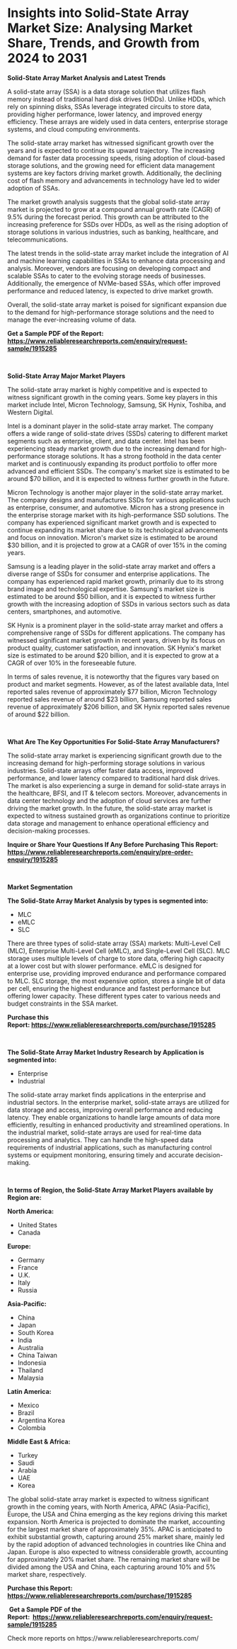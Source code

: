 <p><h1>Insights into Solid-State Array Market Size: Analysing Market Share, Trends, and Growth from 2024 to 2031</h1></p><p><strong>Solid-State Array Market Analysis and Latest Trends</strong></p>
<p><p>A solid-state array (SSA) is a data storage solution that utilizes flash memory instead of traditional hard disk drives (HDDs). Unlike HDDs, which rely on spinning disks, SSAs leverage integrated circuits to store data, providing higher performance, lower latency, and improved energy efficiency. These arrays are widely used in data centers, enterprise storage systems, and cloud computing environments.</p><p>The solid-state array market has witnessed significant growth over the years and is expected to continue its upward trajectory. The increasing demand for faster data processing speeds, rising adoption of cloud-based storage solutions, and the growing need for efficient data management systems are key factors driving market growth. Additionally, the declining cost of flash memory and advancements in technology have led to wider adoption of SSAs.</p><p>The market growth analysis suggests that the global solid-state array market is projected to grow at a compound annual growth rate (CAGR) of 9.5% during the forecast period. This growth can be attributed to the increasing preference for SSDs over HDDs, as well as the rising adoption of storage solutions in various industries, such as banking, healthcare, and telecommunications.</p><p>The latest trends in the solid-state array market include the integration of AI and machine learning capabilities in SSAs to enhance data processing and analysis. Moreover, vendors are focusing on developing compact and scalable SSAs to cater to the evolving storage needs of businesses. Additionally, the emergence of NVMe-based SSAs, which offer improved performance and reduced latency, is expected to drive market growth.</p><p>Overall, the solid-state array market is poised for significant expansion due to the demand for high-performance storage solutions and the need to manage the ever-increasing volume of data.</p></p>
<p><strong>Get a Sample PDF of the Report:&nbsp; <a href="https://www.reliableresearchreports.com/enquiry/request-sample/1915285">https://www.reliableresearchreports.com/enquiry/request-sample/1915285</a></strong></p>
<p>&nbsp;</p>
<p><strong>Solid-State Array Major Market Players</strong></p>
<p><p>The solid-state array market is highly competitive and is expected to witness significant growth in the coming years. Some key players in this market include Intel, Micron Technology, Samsung, SK Hynix, Toshiba, and Western Digital.</p><p>Intel is a dominant player in the solid-state array market. The company offers a wide range of solid-state drives (SSDs) catering to different market segments such as enterprise, client, and data center. Intel has been experiencing steady market growth due to the increasing demand for high-performance storage solutions. It has a strong foothold in the data center market and is continuously expanding its product portfolio to offer more advanced and efficient SSDs. The company's market size is estimated to be around $70 billion, and it is expected to witness further growth in the future.</p><p>Micron Technology is another major player in the solid-state array market. The company designs and manufactures SSDs for various applications such as enterprise, consumer, and automotive. Micron has a strong presence in the enterprise storage market with its high-performance SSD solutions. The company has experienced significant market growth and is expected to continue expanding its market share due to its technological advancements and focus on innovation. Micron's market size is estimated to be around $30 billion, and it is projected to grow at a CAGR of over 15% in the coming years.</p><p>Samsung is a leading player in the solid-state array market and offers a diverse range of SSDs for consumer and enterprise applications. The company has experienced rapid market growth, primarily due to its strong brand image and technological expertise. Samsung's market size is estimated to be around $50 billion, and it is expected to witness further growth with the increasing adoption of SSDs in various sectors such as data centers, smartphones, and automotive.</p><p>SK Hynix is a prominent player in the solid-state array market and offers a comprehensive range of SSDs for different applications. The company has witnessed significant market growth in recent years, driven by its focus on product quality, customer satisfaction, and innovation. SK Hynix's market size is estimated to be around $20 billion, and it is expected to grow at a CAGR of over 10% in the foreseeable future.</p><p>In terms of sales revenue, it is noteworthy that the figures vary based on product and market segments. However, as of the latest available data, Intel reported sales revenue of approximately $77 billion, Micron Technology reported sales revenue of around $23 billion, Samsung reported sales revenue of approximately $206 billion, and SK Hynix reported sales revenue of around $22 billion.</p></p>
<p>&nbsp;</p>
<p><strong>What Are The Key Opportunities For Solid-State Array Manufacturers?</strong></p>
<p><p>The solid-state array market is experiencing significant growth due to the increasing demand for high-performing storage solutions in various industries. Solid-state arrays offer faster data access, improved performance, and lower latency compared to traditional hard disk drives. The market is also experiencing a surge in demand for solid-state arrays in the healthcare, BFSI, and IT & telecom sectors. Moreover, advancements in data center technology and the adoption of cloud services are further driving the market growth. In the future, the solid-state array market is expected to witness sustained growth as organizations continue to prioritize data storage and management to enhance operational efficiency and decision-making processes.</p></p>
<p><strong>Inquire or Share Your Questions If Any Before Purchasing This Report: <a href="https://www.reliableresearchreports.com/enquiry/pre-order-enquiry/1915285">https://www.reliableresearchreports.com/enquiry/pre-order-enquiry/1915285</a></strong></p>
<p>&nbsp;</p>
<p><strong>Market Segmentation</strong></p>
<p><strong>The Solid-State Array Market Analysis by types is segmented into:</strong></p>
<p><ul><li>MLC</li><li>eMLC</li><li>SLC</li></ul></p>
<p><p>There are three types of solid-state array (SSA) markets: Multi-Level Cell (MLC), Enterprise Multi-Level Cell (eMLC), and Single-Level Cell (SLC). MLC storage uses multiple levels of charge to store data, offering high capacity at a lower cost but with slower performance. eMLC is designed for enterprise use, providing improved endurance and performance compared to MLC. SLC storage, the most expensive option, stores a single bit of data per cell, ensuring the highest endurance and fastest performance but offering lower capacity. These different types cater to various needs and budget constraints in the SSA market.</p></p>
<p><strong>Purchase this Report:&nbsp;<a href="https://www.reliableresearchreports.com/purchase/1915285">https://www.reliableresearchreports.com/purchase/1915285</a></strong></p>
<p>&nbsp;</p>
<p><strong>The Solid-State Array Market Industry Research by Application is segmented into:</strong></p>
<p><ul><li>Enterprise</li><li>Industrial</li></ul></p>
<p><p>The solid-state array market finds applications in the enterprise and industrial sectors. In the enterprise market, solid-state arrays are utilized for data storage and access, improving overall performance and reducing latency. They enable organizations to handle large amounts of data more efficiently, resulting in enhanced productivity and streamlined operations. In the industrial market, solid-state arrays are used for real-time data processing and analytics. They can handle the high-speed data requirements of industrial applications, such as manufacturing control systems or equipment monitoring, ensuring timely and accurate decision-making.</p></p>
<p>&nbsp;</p>
<p><strong>In terms of Region, the Solid-State Array Market Players available by Region are:</strong></p>
<p>
    <p> <strong> North America: </strong>
        <ul>
            <li>United States</li>
            <li>Canada</li>
        </ul>
        </p> 
    <p> <strong> Europe: </strong>
        <ul>
            <li>Germany</li>
            <li>France</li>
            <li>U.K.</li>
            <li>Italy</li>
            <li>Russia</li>
        </ul>
        </p> 
    <p> <strong> Asia-Pacific: </strong>
        <ul>
            <li>China</li>
            <li>Japan</li>
            <li>South Korea</li>
            <li>India</li>
            <li>Australia</li>
            <li>China Taiwan</li>
            <li>Indonesia</li>
            <li>Thailand</li>
            <li>Malaysia</li>
        </ul>
        </p> 
    <p> <strong> Latin America: </strong>
        <ul>
            <li>Mexico</li>
            <li>Brazil</li>
            <li>Argentina Korea</li>
            <li>Colombia</li>
        </ul>
        </p> 
    <p> <strong> Middle East & Africa: </strong>
        <ul>
            <li>Turkey</li>
            <li>Saudi</li>
            <li>Arabia</li>
            <li>UAE</li>
            <li>Korea</li>
        </ul>
    </p>
    </p>
<p><p>The global solid-state array market is expected to witness significant growth in the coming years, with North America, APAC (Asia-Pacific), Europe, the USA and China emerging as the key regions driving this market expansion. North America is projected to dominate the market, accounting for the largest market share of approximately 35%. APAC is anticipated to exhibit substantial growth, capturing around 25% market share, mainly led by the rapid adoption of advanced technologies in countries like China and Japan. Europe is also expected to witness considerable growth, accounting for approximately 20% market share. The remaining market share will be divided among the USA and China, each capturing around 10% and 5% market share, respectively.</p></p>
<p><strong>Purchase this Report: <a href="https://www.reliableresearchreports.com/purchase/1915285">https://www.reliableresearchreports.com/purchase/1915285</a></strong></p>
<p>&nbsp;<strong>Get a Sample PDF of the Report:&nbsp;&nbsp;<a href="https://www.reliableresearchreports.com/enquiry/request-sample/1915285">https://www.reliableresearchreports.com/enquiry/request-sample/1915285</a></strong></p>
<p><strong></strong></p>
<p>Check more reports on https://www.reliableresearchreports.com/</p>